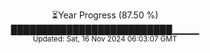 <p align="center">
⏳Year Progress (87.50 %)<br>
██████████████████████████▁▁▁▁ <br>
<sub>Updated: Sat, 16 Nov 2024 06:03:07 GMT</sub>
</p>

